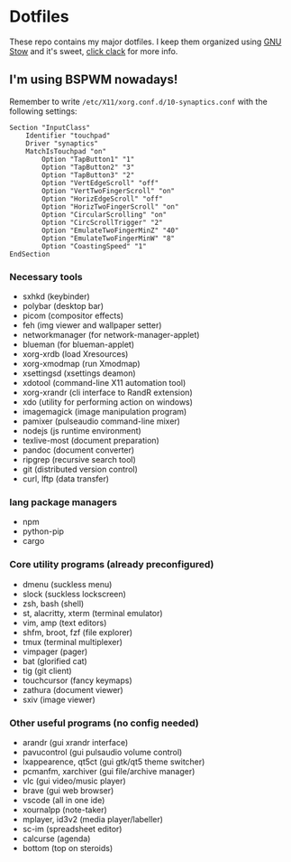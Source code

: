 # Dotfiles

These repo contains my major dotfiles. I keep them organized using [GNU Stow](https://www.gnu.org/software/stow/) and it's sweet, [click clack](https://matteogiorgi.github.io/config.html) for more info.




## I'm using BSPWM nowadays!

Remember to write `/etc/X11/xorg.conf.d/10-synaptics.conf` with the following settings:

```
Section "InputClass"
    Identifier "touchpad"
    Driver "synaptics"
    MatchIsTouchpad "on"
        Option "TapButton1" "1"
        Option "TapButton2" "3"
        Option "TapButton3" "2"
        Option "VertEdgeScroll" "off"
        Option "VertTwoFingerScroll" "on"
        Option "HorizEdgeScroll" "off"
        Option "HorizTwoFingerScroll" "on"
        Option "CircularScrolling" "on"
        Option "CircScrollTrigger" "2"
        Option "EmulateTwoFingerMinZ" "40"
        Option "EmulateTwoFingerMinW" "8"
        Option "CoastingSpeed" "1"
EndSection
```




### Necessary tools

- sxhkd (keybinder)
- polybar (desktop bar)
- picom (compositor effects)
- feh (img viewer and wallpaper setter)
- networkmanager (for network-manager-applet)
- blueman (for blueman-applet)
- xorg-xrdb (load Xresources)
- xorg-xmodmap (run Xmodmap)
- xsettingsd (xsettings deamon)
- xdotool (command-line X11 automation tool)
- xorg-xrandr (cli interface to RandR extension)
- xdo (utility for performing action on windows)
- imagemagick (image manipulation program)
- pamixer (pulseaudio command-line mixer)
- nodejs (js runtime environment)
- texlive-most (document preparation)
- pandoc (document converter)
- ripgrep (recursive search tool)
- git (distributed version control)
- curl, lftp (data transfer)




### lang package managers

- npm
- python-pip
- cargo




### Core utility programs (already preconfigured)

- dmenu (suckless menu)
- slock (suckless lockscreen)
- zsh, bash (shell)
- st, alacritty, xterm (terminal emulator)
- vim, amp (text editors)
- shfm, broot, fzf (file explorer)
- tmux (terminal multiplexer)
- vimpager (pager)
- bat (glorified cat)
- tig (git client)
- touchcursor (fancy keymaps)
- zathura (document viewer)
- sxiv (image viewer)




### Other useful programs (no config needed)

- arandr (gui xrandr interface)
- pavucontrol (gui pulsaudio volume control)
- lxappearence, qt5ct (gui gtk/qt5 theme switcher)
- pcmanfm, xarchiver (gui file/archive manager)
- vlc (gui video/music player)
- brave (gui web browser)
- vscode (all in one ide)
- xournalpp (note-taker)
- mplayer, id3v2 (media player/labeller)
- sc-im (spreadsheet editor)
- calcurse (agenda)
- bottom (top on steroids)
